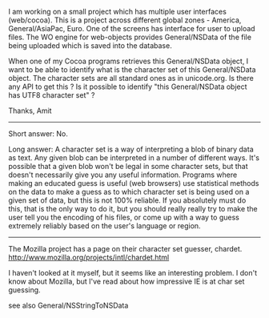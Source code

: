 

I am working on a small project which has multiple user interfaces (web/cocoa). This is a project across different global zones - America, General/AsiaPac, Euro. One of the screens has interface for user to upload files. The WO engine for web-objects provides General/NSData of the file being uploaded which is saved into the database.

When one of my Cocoa programs retrieves this General/NSData object, I want to be able to identify what is the character set of this General/NSData object. The character sets are all standard ones as in unicode.org. Is there any API to get this ? Is it possible to identify  "this General/NSData object has UTF8 character set" ?

Thanks,
Amit

----

Short answer: No.

Long answer: A character set is a way of interpreting a blob of binary data as text. Any given blob can be interpreted in a number of different ways. It's possible that a given blob won't be legal in some character sets, but that doesn't necessarily give you any useful information. Programs where making an educated guess is useful (web browsers) use statistical methods on the data to make a guess as to which character set is being used on a given set of data, but this is not 100% reliable. If you absolutely must do this, that is the only way to do it, but you should really really try to make the user tell you the encoding of his files, or come up with a way to guess extremely reliably based on the user's language or region.

----

The Mozilla project has a page on their character set guesser, chardet.  http://www.mozilla.org/projects/intl/chardet.html

I haven't looked at it myself, but it seems like an interesting problem.  I don't know about Mozilla, but I've read about how impressive IE is at char set guessing.

see also General/NSStringToNSData